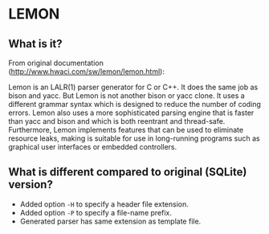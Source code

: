 LEMON
=====

What is it?
-----------

From original documentation (http://www.hwaci.com/sw/lemon/lemon.html):

Lemon is an LALR(1) parser generator for C or C++. It does the same job as bison and yacc.
But Lemon is not another bison or yacc clone. It uses a different grammar syntax which is designed to reduce the number of coding errors.
Lemon also uses a more sophisticated parsing engine that is faster than yacc and bison and which is both reentrant and thread-safe.
Furthermore, Lemon implements features that can be used to eliminate resource leaks,
making is suitable for use in long-running programs such as graphical user interfaces or embedded controllers.

What is different compared to original (SQLite) version?
--------------------------------------------------------

* Added option `-H` to specify a header file extension.
* Added option `-P` to specify a file-name prefix.
* Generated parser has same extension as template file.

